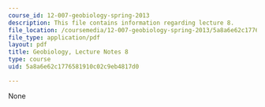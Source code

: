 ```yaml
---
course_id: 12-007-geobiology-spring-2013
description: This file contains information regarding lecture 8.
file_location: /coursemedia/12-007-geobiology-spring-2013/5a8a6e62c1776581910c02c9eb4817d0_MIT12_007S13_Lec8.pdf
file_type: application/pdf
layout: pdf
title: Geobiology, Lecture Notes 8
type: course
uid: 5a8a6e62c1776581910c02c9eb4817d0

---
```

None